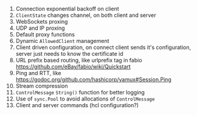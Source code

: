 1. Connection exponential backoff on client
1. `ClientState` changes channel, on both client and server
1. WebSockets proxing
1. UDP and IP proxing
1. Default proxy functions
1. Dynamic `AllowedClient` management
1. Client driven configuration, on connect client sends it's configuration, server just needs to know the certificate id
1. URL prefix based routing, like urlprefix tag in fabio https://github.com/eBay/fabio/wiki/Quickstart
1. Ping and RTT, like https://godoc.org/github.com/hashicorp/yamux#Session.Ping
1. Stream compression
1. `ControlMessage` `String()` function for better logging
1. Use of `sync.Pool` to avoid allocations of `ControlMessage`
1. Client and server commands (hcl configuration?)